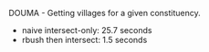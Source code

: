 DOUMA - Getting villages for a given constituency.

- naive intersect-only: 25.7 seconds
- rbush then intersect:  1.5 seconds